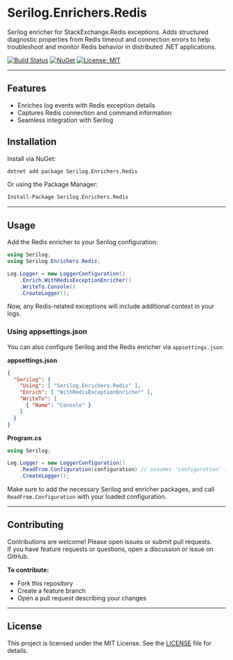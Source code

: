 # Serilog.Enrichers.Redis

Serilog enricher for StackExchange.Redis exceptions. Adds structured diagnostic properties from Redis timeout and connection errors to help troubleshoot and monitor Redis behavior in distributed .NET applications.

[![Build Status](https://github.com/brandonhenricks/serilog-enrichers-redis/actions/workflows/ci.yml/badge.svg)](https://github.com/brandonhenricks/serilog-enrichers-redis/actions)
[![NuGet](https://img.shields.io/nuget/v/Serilog.Enrichers.Redis.svg)](https://www.nuget.org/packages/Serilog.Enrichers.Redis/)
[![License: MIT](https://img.shields.io/badge/License-MIT-blue.svg)](LICENSE)

---

## Features

- Enriches log events with Redis exception details
- Captures Redis connection and command information
- Seamless integration with Serilog

## Installation

Install via NuGet:

```sh
dotnet add package Serilog.Enrichers.Redis
```

Or using the Package Manager:

```sh
Install-Package Serilog.Enrichers.Redis
```

---

## Usage

Add the Redis enricher to your Serilog configuration:

```csharp
using Serilog;
using Serilog.Enrichers.Redis;

Log.Logger = new LoggerConfiguration()
    .Enrich.WithRedisExceptionEnricher()
    .WriteTo.Console()
    .CreateLogger();
```

Now, any Redis-related exceptions will include additional context in your logs.

### Using appsettings.json

You can also configure Serilog and the Redis enricher via `appsettings.json`:

**appsettings.json**

```json
{
  "Serilog": {
    "Using": [ "Serilog.Enrichers.Redis" ],
    "Enrich": [ "WithRedisExceptionEnricher" ],
    "WriteTo": [
      { "Name": "Console" }
    ]
  }
}
```

**Program.cs**

```csharp
using Serilog;

Log.Logger = new LoggerConfiguration()
    .ReadFrom.Configuration(configuration) // assumes 'configuration' is your IConfiguration instance
    .CreateLogger();
```

Make sure to add the necessary Serilog and enricher packages, and call `ReadFrom.Configuration` with your loaded configuration.

---

## Contributing

Contributions are welcome! Please open issues or submit pull requests.  
If you have feature requests or questions, open a discussion or issue on GitHub.

**To contribute:**

- Fork this repository
- Create a feature branch
- Open a pull request describing your changes

---

## License

This project is licensed under the MIT License. See the [LICENSE](LICENSE) file for details.
